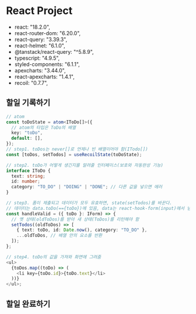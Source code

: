 # React Project

- react: "18.2.0",
- react-router-dom: "6.20.0",
- react-query: "3.39.3",
- react-helmet: "6.1.0",
- @tanstack/react-query: "^5.8.9",
- typescript: "4.9.5",
- styled-components: "6.1.1",
- apexcharts: "3.44.0",
- react-apexcharts: "1.4.1",
- recoil: "0.7.7",

## 할일 기록하기

```ts
// atom
const toDoState = atom<IToDo[]>({
  // atom의 타입은 ToDo의 배열
  key: "toDo",
  default: [],
});
// step1. toDos는 never[]로 언제나 빈 배열이어야 함(ITodo[])
const [toDos, setTodos] = useRecoilState(toDoState);

// step2. toDo가 어떻게 생긴지를 알려줄 인터페이스(보호와 자동완성 기능)
interface IToDo {
  text: string;
  id: number;
  category: "TO_DO" | "DOING" | "DONE"; // 다른 값을 넣으면 에러
}

// step3. 폼이 제출되고 데이터가 모두 유효하면, state(setTodos)를 바꾼다.
// 데이터는 data.toDo(=={toDo})에 있음, data는 react-hook-form(input)에서 넘어옴
const handleValid = ({ toDo }: IForm) => {
  // 옛 상태(oldToDos)를 받아 새 상태(ToDos)를 리턴해야 함
  setTodos((oldToDos) => [
    { text: toDo, id: Date.now(), category: "TO_DO" },
    ...oldToDos, // 배열 안의 요소를 반환
  ]);
};

// step4. toDo의 값을 가져와 화면에 그려줌
<ul>
  {toDos.map((toDo) => (
    <li key={toDo.id}>{toDo.text}</li>
  ))}
</ul>;
```

## 할일 완료하기

```ts

```

